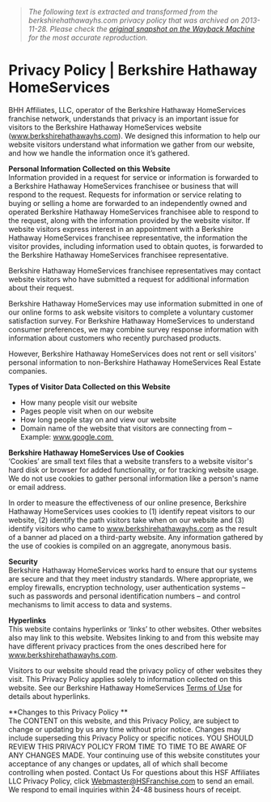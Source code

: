 > *The following text is extracted and transformed from the berkshirehathawayhs.com privacy policy that was archived on 2013-11-28. Please check the [original snapshot on the Wayback Machine](https://web.archive.org/web/20131128152952id_/http%3A//www.berkshirehathawayhs.com/pages/privacy-policy) for the most accurate reproduction.*

# Privacy Policy | Berkshire Hathaway HomeServices

BHH Affiliates, LLC, operator of the Berkshire Hathaway HomeServices franchise network, understands that privacy is an important issue for visitors to the Berkshire Hathaway HomeServices website (www.berkshirehathawayhs.com). We designed this information to help our website visitors understand what information we gather from our website, and how we handle the information once it’s gathered. 

**Personal Information Collected on this Website**  
Information provided in a request for service or information is forwarded to a Berkshire Hathaway HomeServices franchisee or business that will respond to the request. Requests for information or service relating to buying or selling a home are forwarded to an independently owned and operated Berkshire Hathaway HomeServices franchisee able to respond to the request, along with the information provided by the website visitor. If website visitors express interest in an appointment with a Berkshire Hathaway HomeServices franchisee representative, the information the visitor provides, including information used to obtain quotes, is forwarded to the Berkshire Hathaway HomeServices franchisee representative. 

Berkshire Hathaway HomeServices franchisee representatives may contact website visitors who have submitted a request for additional information about their request. 

Berkshire Hathaway HomeServices may use information submitted in one of our online forms to ask website visitors to complete a voluntary customer satisfaction survey. For Berkshire Hathaway HomeServices to understand consumer preferences, we may combine survey response information with information about customers who recently purchased products. 

However, Berkshire Hathaway HomeServices does not rent or sell visitors' personal information to non-Berkshire Hathaway HomeServices Real Estate companies. 

**Types of Visitor Data Collected on this Website**

  * How many people visit our website
  * Pages people visit when on our website
  * How long people stay on and view our website
  * Domain name of the website that visitors are connecting from – Example: www.google.com 



**Berkshire Hathaway HomeServices Use of Cookies**  
‘Cookies’ are small text files that a website transfers to a website visitor's hard disk or browser for added functionality, or for tracking website usage. We do not use cookies to gather personal information like a person's name or email address. 

In order to measure the effectiveness of our online presence, Berkshire Hathaway HomeServices uses cookies to (1) identify repeat visitors to our website, (2) identify the path visitors take when on our website and (3) identify visitors who came to www.berkshirehathawayhs.com as the result of a banner ad placed on a third-party website. Any information gathered by the use of cookies is compiled on an aggregate, anonymous basis. 

  
**Security**  
Berkshire Hathaway HomeServices works hard to ensure that our systems are secure and that they meet industry standards. Where appropriate, we employ firewalls, encryption technology, user authentication systems – such as passwords and personal identification numbers – and control mechanisms to limit access to data and systems.   
  
**Hyperlinks**   
This website contains hyperlinks or ‘links’ to other websites. Other websites also may link to this website. Websites linking to and from this website may have different privacy practices from the ones described here for www.berkshirehathawayhs.com. 

Visitors to our website should read the privacy policy of other websites they visit. This Privacy Policy applies solely to information collected on this website. See our Berkshire Hathaway HomeServices [Terms of Use](https://web.archive.org/pages/terms-of-use "Terms of Use") for details about hyperlinks. 

**Changes to this Privacy Policy **  
The CONTENT on this website, and this Privacy Policy, are subject to change or updating by us any time without prior notice. Changes may include superseding this Privacy Policy or specific notices. YOU SHOULD REVIEW THIS PRIVACY POLICY FROM TIME TO TIME TO BE AWARE OF ANY CHANGES MADE. Your continuing use of this website constitutes your acceptance of any changes or updates, all of which shall become controlling when posted. Contact Us For questions about this HSF Affiliates LLC Privacy Policy, click [Webmaster@HSFranchise.com](mailto:Webmaster@HSFranchise.com) to send an email. We respond to email inquiries within 24-48 business hours of receipt. 
